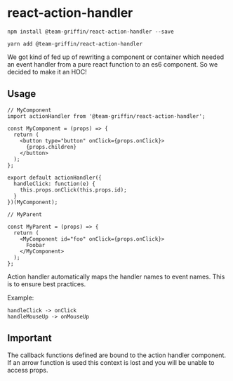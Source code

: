 # react-action-handler

`npm install @team-griffin/react-action-handler --save`

`yarn add @team-griffin/react-action-handler`

We got kind of fed up of rewriting a component or container which needed an event handler from a pure react function to an es6 component. So we decided to make it an HOC!

## Usage

```
// MyComponent
import actionHandler from '@team-griffin/react-action-handler';

const MyComponent = (props) => {
  return (
    <button type="button" onClick={props.onClick}>
      {props.children}
    </button>
  );
};

export default actionHandler({
  handleClick: function(e) {
    this.props.onClick(this.props.id);
  }
})(MyComponent);

// MyParent

const MyParent = (props) => {
  return (
    <MyComponent id="foo" onClick={props.onClick}>
      Foobar
    </MyComponent>
  );
};

```

Action handler automatically maps the handler names to event names. This is to ensure best practices.

Example:
```
handleClick -> onClick
handleMouseUp -> onMouseUp
```

## Important

The callback functions defined are bound to the action handler component. If an arrow function is used this context is lost and you will be unable to access props.
